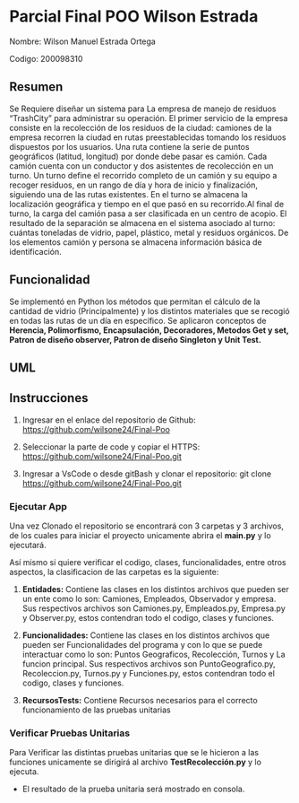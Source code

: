 # **Parcial Final  POO Wilson Estrada**
Nombre: Wilson Manuel Estrada Ortega

Codigo: 200098310
## **Resumen**
Se Requiere diseñar un sistema para La empresa de manejo de residuos “TrashCity” para administrar su operación. El primer servicio de la empresa consiste en la recolección de los residuos de la ciudad: camiones de la empresa recorren la ciudad en rutas preestablecidas tomando los residuos dispuestos por los usuarios. Una ruta contiene la serie de puntos geográficos (latitud, longitud) por donde debe pasar es camión. Cada camión cuenta con un conductor y dos asistentes de recolección en un turno. Un turno define el recorrido completo de un camión y su equipo a recoger residuos, en un rango de día y hora de inicio y finalización, siguiendo una de las rutas existentes. En el turno se almacena la localización geográfica y tiempo en el que pasó en su recorrido.Al final de turno, la carga del camión pasa a ser clasificada en un centro de acopio. El resultado de la separación se almacena en el sistema asociado al turno: cuántas toneladas de vidrio, papel, plástico, metal y residuos orgánicos. De los elementos camión y persona se almacena información básica de identificación. 


## **Funcionalidad**
Se implementó en Python los métodos que permitan el cálculo de la cantidad de vidrio (Principalmente) y los distintos materiales que se recogió en todas las rutas de un día en específico. Se aplicaron conceptos de **Herencia, Polimorfismo, Encapsulación, Decoradores, Metodos Get y set, Patron de diseño observer, Patron de diseño Singleton y Unit Test.**

## **UML**



## **Instrucciones**
1. Ingresar en el enlace del repositorio de Github: https://github.com/wilsone24/Final-Poo

2. Seleccionar la parte de code y copiar el HTTPS: https://github.com/wilsone24/Final-Poo.git

3. Ingresar a VsCode o desde gitBash y clonar el repositorio: git clone https://github.com/wilsone24/Final-Poo.git

### **Ejecutar App**

Una vez Clonado el repositorio se encontrará con 3 carpetas y 3 archivos, de los cuales para iniciar el proyecto unicamente abrira el **main.py** y lo ejecutará.

Así mismo si quiere verificar el codigo, clases, funcionalidades, entre otros aspectos, la clasificacion de las carpetas es la siguiente:

1. **Entidades:** Contiene las clases en los distintos archivos que pueden ser un ente como lo son: Camiones, Empleados, Observador y empresa. Sus respectivos archivos son Camiones.py, Empleados.py, Empresa.py y Observer.py, estos contendran todo el codigo, clases y funciones.

2. **Funcionalidades:** Contiene las clases en los distintos archivos que pueden ser Funcionalidades del programa  y con lo que se puede interactuar como lo son: Puntos Geograficos, Recolección, Turnos y La funcion principal. Sus respectivos archivos son PuntoGeografico.py, Recoleccion.py, Turnos.py y Funciones.py, estos contendran todo el codigo, clases y funciones.

2. **RecursosTests:** Contiene Recursos necesarios para el correcto funcionamiento de las pruebas unitarias

### **Verificar Pruebas Unitarias**
Para Verificar las distintas pruebas unitarias que se le hicieron a las funciones unicamente se dirigirá al archivo **TestRecolección.py** y lo ejecuta.

* El resultado de la prueba unitaria será mostrado en consola.
